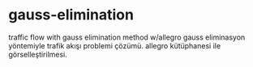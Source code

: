 # gauss-elimination
traffic flow with gauss elimination method w/allegro 
gauss eliminasyon yöntemiyle trafik akışı problemi çözümü. allegro kütüphanesi ile görselleştirilmesi.
